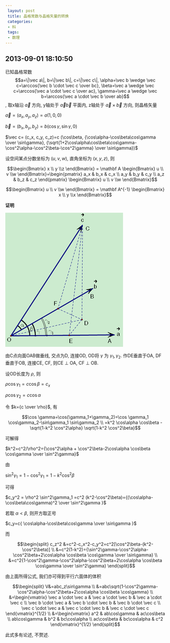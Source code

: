 ```yaml
---
 layout: post
 title: 晶格常数与晶格矢量的转换
 categories: 
 - 科
 tags:
 - 数理
---
```


## 2013-09-01 18:10:50

已知晶格常数 $$a=\|\vec a\|, b=\|\vec b\|, c=\|\vec c\|, \alpha=\vec b \wedge \vec c=\arccos{\vec b \cdot \vec c \over bc}, \beta=\vec a \wedge \vec c=\arccos{\vec a \cdot \vec c \over ac}, \gamma=\vec a \wedge \vec b=\arccos{\vec a \cdot \vec b \over ab}$$, 取x轴沿 $\vec a$ 方向, y轴处于 $\vec a \vec b$ 平面内, z轴处于 $\vec a \times \vec b$ 方向, 则晶格矢量

$\vec a= (a_x, a_y, a_z)=a(1, 0, 0)$

$\vec b= (b_x, b_y, b_z)=b (\cos\gamma, \sin\gamma, 0)$

$\vec c= (c_x, c_y, c_z)=c (\cos\beta, {\cos\alpha-\cos\beta\cos\gamma \over \sin\gamma}, {\sqrt{1+2\cos\alpha\cos\beta\cos\gamma-\cos^2\alpha-\cos^2\beta-\cos^2\gamma} \over \sin\gamma})$

设空间某点分数坐标为 $(u, v, w)$, 直角坐标为 $(x, y, z)$, 则

$$\begin{Bmatrix} x \\ y \\z \end{Bmatrix} = \mathbf A \begin{Bmatrix} u \\ v \\w \end{Bmatrix}=\begin{pmatrix} a_x & b_x & c_x \\ a_y & b_y & c_y \\ a_z & b_z & c_z \end{pmatrix} \begin{Bmatrix} u \\ v \\w \end{Bmatrix}$$

$$\begin{Bmatrix} u \\ v \\w \end{Bmatrix} = \mathbf A^{-1} \begin{Bmatrix} x \\ y \\x \end{Bmatrix}$$

**证明**

![](/pic/2013-09-01-晶格常数与晶格矢量的转换.png)

由C点向面OAB做垂线, 交点为D, 连接OD, OD将 $\gamma$ 为 $\gamma_1, \gamma_2$. 作DE垂直于OA, DF垂直于OB, 连接CE, CF, 则CE $\perp$ OA, CF $\perp$ OB.

设OD长度为 $\rho$, 则

$\rho \cos \gamma_1=c \cos \beta =c_x$

$\rho \cos \gamma_2=c \cos \alpha$

令 $k={c \over \rho}$, 有

$$\cos \gamma=\cos(\gamma_1+\gamma_2)=\cos \gamma_1 \cos\gamma_2-\sin\gamma_1 \sin\gamma_2 \\
=k^2 \cos\alpha \cos\beta -\sqrt{1-k^2 \cos^2\alpha} \sqrt{1-k^2 \cos^2\beta}$$

可解得

$k^2=c^2/\rho^2={\cos^2\alpha + \cos^2\beta-2\cos\alpha \cos\beta \cos\gamma \over \sin^2\gamma}$

由

$\sin^2\gamma_1=1-\cos^2\gamma_1=1-k^2 \cos^2\beta$

可得

$c_y^2 = \rho^2 \sin^2\gamma_1 =c^2 (k^2-\cos^2\beta)={(\cos\alpha-\cos\beta\cos\gamma)^2 \over \sin^2\gamma }$

若取 $\alpha \lt \beta$, 则开方取正号

$c_y=c{ \cos\alpha-\cos\beta\cos\gamma \over \sin\gamma }$

而

$$\begin{split} c_z^2 &=c^2-c_x^2-c_y^2=c^2[\cos^2\beta-(k^2-\cos^2\beta)] \\ &=c^2(1-k^2)={\sin^2\gamma-\cos^2\alpha-\cos^2\beta+2\cos\alpha \cos\beta \cos\gamma \over \sin\gamma} \\ &=c^2{1-\cos^2\gamma-\cos^2\alpha-\cos^2\beta+2\cos\alpha \cos\beta \cos\gamma \over \sin^2\gamma} \end{split}$$

由上面所得公式, 我们亦可得到平行六面体的体积

$$\begin{split} V&=abc_z\sin\gamma \\ &=abc\sqrt{1-\cos^2\gamma-\cos^2\alpha-\cos^2\beta+2\cos\alpha \cos\beta \cos\gamma} \\ &=\begin{vmatrix} \vec a \cdot \vec a & \vec a \cdot \vec b & \vec a \cdot \vec c \\ \vec b \cdot \vec a & \vec b \cdot \vec b & \vec b \cdot \vec c \\ \vec c \cdot \vec a & \vec c \cdot \vec b & \vec c \cdot \vec c \end{vmatrix}^{1/2} \\ &=\begin{vmatrix} a^2 & ab\cos\gamma & ac\cos\beta \\ ab\cos\gamma & b^2 & bc\cos\alpha \\ ac\cos\beta & bc\cos\alpha & c^2 \end{vmatrix}^{1/2} \end{split}$$

此式多有论述, 不赘述.


